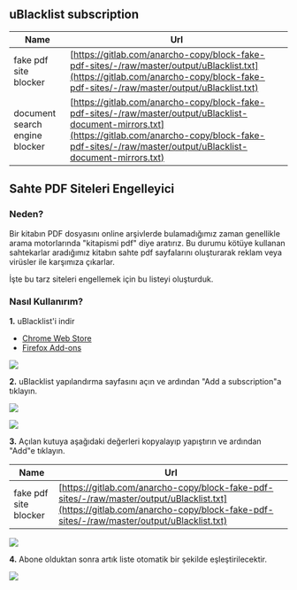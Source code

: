 ## uBlacklist subscription

| Name | Url |
| ------------- |-------------|
| fake pdf site blocker | [https://gitlab.com/anarcho-copy/block-fake-pdf-sites/-/raw/master/output/uBlacklist.txt](https://gitlab.com/anarcho-copy/block-fake-pdf-sites/-/raw/master/output/uBlacklist.txt) |
| document search engine blocker | [https://gitlab.com/anarcho-copy/block-fake-pdf-sites/-/raw/master/output/uBlacklist-document-mirrors.txt](https://gitlab.com/anarcho-copy/block-fake-pdf-sites/-/raw/master/output/uBlacklist-document-mirrors.txt) |

## Sahte PDF Siteleri Engelleyici

### Neden?

Bir kitabın PDF dosyasını online arşivlerde bulamadığımız zaman genellikle arama motorlarında "kitapismi pdf" diye aratırız. Bu durumu kötüye kullanan sahtekarlar aradığımız kitabın sahte pdf sayfalarını oluşturarak reklam veya virüsler ile karşımıza çıkarlar.

İşte bu tarz siteleri engellemek için bu listeyi oluşturduk.

### Nasıl Kullanırım?

**1.**  uBlacklist'i indir

 - [Chrome Web Store](https://chrome.google.com/webstore/detail/ublacklist/pncfbmialoiaghdehhbnbhkkgmjanfhe)
 - [Firefox Add-ons](https://addons.mozilla.org/en-US/firefox/addon/ublacklist/)

![](https://lib.anarcho-copy.org/special/t-l-tool-1.png)

**2.**  uBlacklist yapılandırma sayfasını açın ve ardından "Add a subscription"a tıklayın.

![](https://lib.anarcho-copy.org/special/t-l-tool-2.png)

![](https://lib.anarcho-copy.org/special/t-l-tool-3.png)

**3.**  Açılan  kutuya aşağıdaki değerleri kopyalayıp yapıştırın ve ardından "Add"e tıklayın.

| Name | Url |
| ------------- |-------------|
| fake pdf site blocker      | [https://gitlab.com/anarcho-copy/block-fake-pdf-sites/-/raw/master/output/uBlacklist.txt](https://gitlab.com/anarcho-copy/block-fake-pdf-sites/-/raw/master/output/uBlacklist.txt) |

![](https://lib.anarcho-copy.org/special/t-l-tool-4.png)

**4.**  Abone olduktan sonra artık liste otomatik bir şekilde eşleştirilecektir.

![](https://lib.anarcho-copy.org/special/t-l-tool-5.png)
